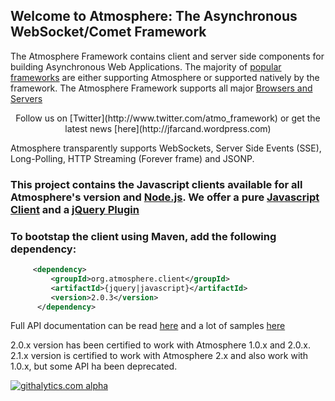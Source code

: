 ## Welcome to Atmosphere: The Asynchronous WebSocket/Comet Framework
The Atmosphere Framework contains client and server side components for building Asynchronous Web Applications. The majority of [popular frameworks](https://github.com/Atmosphere/atmosphere/wiki/Atmosphere-PlugIns-and-Extensions) are either supporting Atmosphere or supported natively by the framework. The Atmosphere Framework supports all major [Browsers and Servers](https://github.com/Atmosphere/atmosphere/wiki/Supported-WebServers-and-Browsers)

<center>Follow us on [Twitter](http://www.twitter.com/atmo_framework) or get the latest news [here](http://jfarcand.wordpress.com)</center>

Atmosphere transparently supports WebSockets, Server Side Events (SSE), Long-Polling, HTTP Streaming (Forever frame) and JSONP.

### This project contains the Javascript clients available for all Atmosphere's version and [Node.js](http://nodejs.org/). We offer a pure [Javascript Client](https://raw.github.com/Atmosphere/atmosphere-javascript/master/modules/javascript/src/main/webapp/javascript/atmosphere.js) and a [jQuery Plugin](https://raw.github.com/Atmosphere/atmosphere-javascript/master/modules/jquery/src/main/webapp/jquery/jquery.atmosphere.js)


### To bootstap the client using Maven, add the following dependency:
```xml
     <dependency>
         <groupId>org.atmosphere.client</groupId>
         <artifactId>{jquery|javascript}</artifactId>
         <version>2.0.3</version>
      </dependency>
```

Full API documentation can be read [here](https://github.com/Atmosphere/atmosphere/wiki/jQuery.atmosphere.js-atmosphere.js-API) and a lot of samples [here](https://github.com/Atmosphere/atmosphere-samples)

2.0.x version has been certified to work with Atmosphere 1.0.x and 2.0.x.
2.1.x version is certified to work with Atmosphere 2.x and also work with 1.0.x, but some API ha been deprecated.

[![githalytics.com alpha](https://cruel-carlota.pagodabox.com/834d88e08fda4345fef8e361d9216aa7 "githalytics.com")](http://githalytics.com/Atmosphere/atmosphere-javascript.git)


